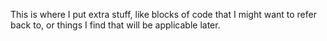 This is where I put extra stuff, like blocks of code that I might want to refer back to, or things I find that will be applicable later. 
